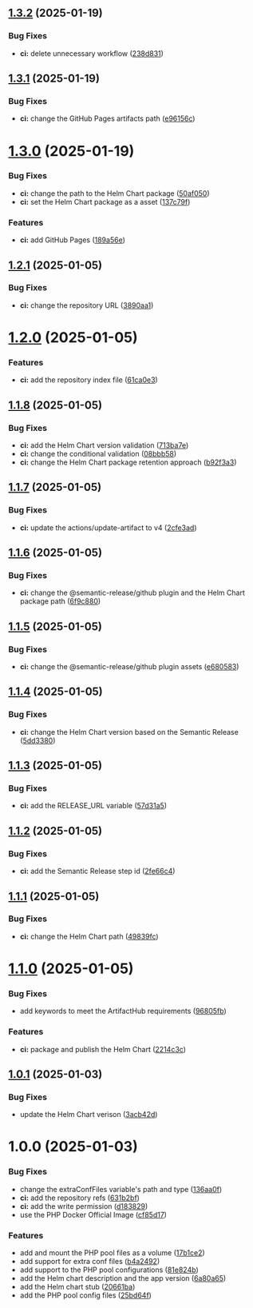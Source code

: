 ## [1.3.2](https://github.com/jacob-cabral/php-fpm/compare/v1.3.1...v1.3.2) (2025-01-19)


### Bug Fixes

* **ci:** delete unnecessary workflow ([238d831](https://github.com/jacob-cabral/php-fpm/commit/238d831fc725468546eb041749ccffa16d1ac077))

## [1.3.1](https://github.com/jacob-cabral/php-fpm/compare/v1.3.0...v1.3.1) (2025-01-19)


### Bug Fixes

* **ci:** change the GitHub Pages artifacts path ([e96156c](https://github.com/jacob-cabral/php-fpm/commit/e96156cc89228e4ace575a20ce390985892523dd))

# [1.3.0](https://github.com/jacob-cabral/php-fpm/compare/v1.2.1...v1.3.0) (2025-01-19)


### Bug Fixes

* **ci:** change the path to the Helm Chart package ([50af050](https://github.com/jacob-cabral/php-fpm/commit/50af050f0609ceb798984fd6dd98363fee40d114))
* **ci:** set the Helm Chart package as a asset ([137c79f](https://github.com/jacob-cabral/php-fpm/commit/137c79f9f6df8001371258ec258dd7f03cb6419d))


### Features

* **ci:** add GitHub Pages ([189a56e](https://github.com/jacob-cabral/php-fpm/commit/189a56edd050fdcf083d9d95707701d0a71db02a))

## [1.2.1](https://github.com/jacob-cabral/php-fpm/compare/v1.2.0...v1.2.1) (2025-01-05)


### Bug Fixes

* **ci:** change the repository URL ([3890aa1](https://github.com/jacob-cabral/php-fpm/commit/3890aa13d636bff38184178d33ab223e04df9721))

# [1.2.0](https://github.com/jacob-cabral/php-fpm/compare/v1.1.8...v1.2.0) (2025-01-05)


### Features

* **ci:** add the repository index file ([61ca0e3](https://github.com/jacob-cabral/php-fpm/commit/61ca0e3607c11018f9ec48cc910ba4b1f84bd1dc))

## [1.1.8](https://github.com/jacob-cabral/php-fpm/compare/v1.1.7...v1.1.8) (2025-01-05)


### Bug Fixes

* **ci:** add the Helm Chart version validation ([713ba7e](https://github.com/jacob-cabral/php-fpm/commit/713ba7e5667941e3f60464a5e6c406eea80f42e5))
* **ci:** change the conditional validation ([08bbb58](https://github.com/jacob-cabral/php-fpm/commit/08bbb58c56174da7f9174f5f2b031223e9ba4108))
* **ci:** change the Helm Chart package retention approach ([b92f3a3](https://github.com/jacob-cabral/php-fpm/commit/b92f3a32797b1c1620fa515c640b382185bf899b))

## [1.1.7](https://github.com/jacob-cabral/php-fpm/compare/v1.1.6...v1.1.7) (2025-01-05)


### Bug Fixes

* **ci:** update the actions/update-artifact to v4 ([2cfe3ad](https://github.com/jacob-cabral/php-fpm/commit/2cfe3ad92c44b5d48b1be3fc8279fe7b42925670))

## [1.1.6](https://github.com/jacob-cabral/php-fpm/compare/v1.1.5...v1.1.6) (2025-01-05)


### Bug Fixes

* **ci:** change the @semantic-release/github plugin and the Helm Chart package path ([6f9c880](https://github.com/jacob-cabral/php-fpm/commit/6f9c880c4dbdccd30d08f281982360a0ec063f96))

## [1.1.5](https://github.com/jacob-cabral/php-fpm/compare/v1.1.4...v1.1.5) (2025-01-05)


### Bug Fixes

* **ci:** change the @semantic-release/github plugin assets ([e680583](https://github.com/jacob-cabral/php-fpm/commit/e680583b27edc409e6c88dad7b5c0b79e4426bb9))

## [1.1.4](https://github.com/jacob-cabral/php-fpm/compare/v1.1.3...v1.1.4) (2025-01-05)


### Bug Fixes

* **ci:** change the Helm Chart version based on the Semantic Release ([5dd3380](https://github.com/jacob-cabral/php-fpm/commit/5dd3380d6119d01d612d0cc85130395f04392153))

## [1.1.3](https://github.com/jacob-cabral/php-fpm/compare/v1.1.2...v1.1.3) (2025-01-05)


### Bug Fixes

* **ci:** add the RELEASE_URL variable ([57d31a5](https://github.com/jacob-cabral/php-fpm/commit/57d31a56e62f098cbf6801b869d2703141a33169))

## [1.1.2](https://github.com/jacob-cabral/php-fpm/compare/v1.1.1...v1.1.2) (2025-01-05)


### Bug Fixes

* **ci:** add the Semantic Release step id ([2fe66c4](https://github.com/jacob-cabral/php-fpm/commit/2fe66c440702e7c7c1e881d94953555c5ac12c83))

## [1.1.1](https://github.com/jacob-cabral/php-fpm/compare/v1.1.0...v1.1.1) (2025-01-05)


### Bug Fixes

* **ci:** change the Helm Chart path ([49839fc](https://github.com/jacob-cabral/php-fpm/commit/49839fc02b71788178c6d6c7f6fd83032149fd32))

# [1.1.0](https://github.com/jacob-cabral/php-fpm/compare/v1.0.1...v1.1.0) (2025-01-05)


### Bug Fixes

* add keywords to meet the ArtifactHub requirements ([96805fb](https://github.com/jacob-cabral/php-fpm/commit/96805fb8c09a7badb38f9ebb9f24bb6236e15a2f))


### Features

* **ci:** package and publish the Helm Chart ([2214c3c](https://github.com/jacob-cabral/php-fpm/commit/2214c3c34dafe54bdf534a1f1163e6d7f761223f))

## [1.0.1](https://github.com/jacob-cabral/php-fpm/compare/v1.0.0...v1.0.1) (2025-01-03)


### Bug Fixes

* update the Helm Chart verison ([3acb42d](https://github.com/jacob-cabral/php-fpm/commit/3acb42d5be94ddd5b851db2b12e546b6cf77d860))

# 1.0.0 (2025-01-03)


### Bug Fixes

* change the extraConfFiles variable's path and type ([136aa0f](https://github.com/jacob-cabral/php-fpm/commit/136aa0f8f03e8028abe279b5270c84ed974c1917))
* **ci:** add the repository refs ([631b2bf](https://github.com/jacob-cabral/php-fpm/commit/631b2bfccb89c212662d99db81dad1bb2c1ea1c8))
* **ci:** add the write permission ([d183829](https://github.com/jacob-cabral/php-fpm/commit/d183829b5f2a1703b6895dee84889113323c5183))
* use the PHP Docker Official Image ([cf85d17](https://github.com/jacob-cabral/php-fpm/commit/cf85d17ce971d2e3a0f1ab889c34c3500e51cc6d))


### Features

* add and mount the PHP pool files as a volume ([17b1ce2](https://github.com/jacob-cabral/php-fpm/commit/17b1ce2b48d590afa669ce791e13e65d8b8fd4a2))
* add support for extra conf files ([b4a2492](https://github.com/jacob-cabral/php-fpm/commit/b4a249223be2f3883475d9af0faf58e4a9892b63))
* add support to the PHP pool configurations ([81e824b](https://github.com/jacob-cabral/php-fpm/commit/81e824bec8653a5cbaa731b56c99abbd46b0c346))
* add the Helm chart description and the app version ([6a80a65](https://github.com/jacob-cabral/php-fpm/commit/6a80a65485df42d2e1e8b8a61e83a0c3ecdc4474))
* add the Helm chart stub ([20661ba](https://github.com/jacob-cabral/php-fpm/commit/20661bae577783564c7cddf3ad4f87c19173eee5))
* add the PHP pool config files ([25bd64f](https://github.com/jacob-cabral/php-fpm/commit/25bd64faa15d4a8c9af63bd19f8ceef30b5d2f91))
